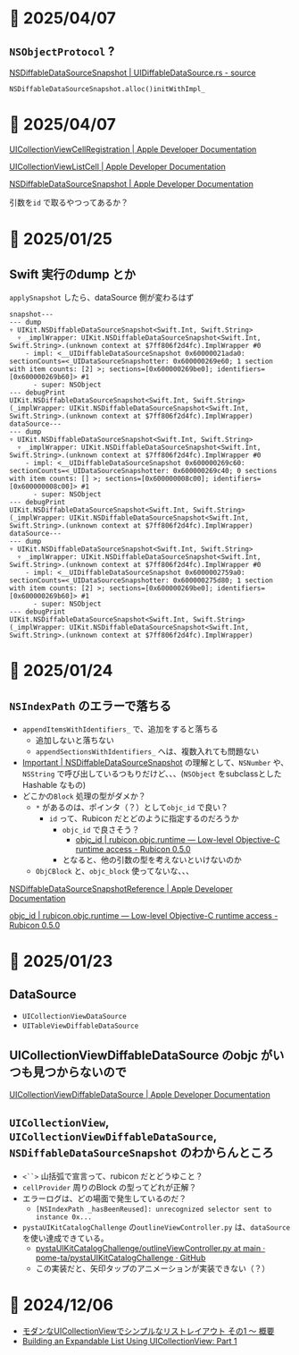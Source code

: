 # 📝 2025/04/07

## `NSObjectProtocol` ?

[NSDiffableDataSourceSnapshot | UIDiffableDataSource.rs - source](https://docs.rs/objc2-ui-kit/latest/src/objc2_ui_kit/generated/UIDiffableDataSource.rs.html#31)

`NSDiffableDataSourceSnapshot.alloc()initWithImpl_` 



# 📝 2025/04/07

[UICollectionViewCellRegistration | Apple Developer Documentation](https://developer.apple.com/documentation/uikit/uicollectionviewcellregistration)

[UICollectionViewListCell | Apple Developer Documentation](https://developer.apple.com/documentation/uikit/uicollectionviewlistcell?language=objc)

[NSDiffableDataSourceSnapshot | Apple Developer Documentation](https://developer.apple.com/documentation/uikit/nsdiffabledatasourcesnapshotreference?language=objc)

引数を`id` で取るやつってあるか？

# 📝 2025/01/25

## Swift 実行のdump とか

`applySnapshot` したら、dataSource 側が変わるはず

```
snapshot---
--- dump
▿ UIKit.NSDiffableDataSourceSnapshot<Swift.Int, Swift.String>
  ▿ _implWrapper: UIKit.NSDiffableDataSourceSnapshot<Swift.Int, Swift.String>.(unknown context at $7ff806f2d4fc).ImplWrapper #0
    - impl: <__UIDiffableDataSourceSnapshot 0x60000021ada0: sectionCounts=<_UIDataSourceSnapshotter: 0x600000269e60; 1 section with item counts: [2] >; sections=[0x600000269be0]; identifiers=[0x600000269b60]> #1
      - super: NSObject
--- debugPrint
UIKit.NSDiffableDataSourceSnapshot<Swift.Int, Swift.String>(_implWrapper: UIKit.NSDiffableDataSourceSnapshot<Swift.Int, Swift.String>.(unknown context at $7ff806f2d4fc).ImplWrapper)
dataSource---
--- dump
▿ UIKit.NSDiffableDataSourceSnapshot<Swift.Int, Swift.String>
  ▿ _implWrapper: UIKit.NSDiffableDataSourceSnapshot<Swift.Int, Swift.String>.(unknown context at $7ff806f2d4fc).ImplWrapper #0
    - impl: <__UIDiffableDataSourceSnapshot 0x600000269c60: sectionCounts=<_UIDataSourceSnapshotter: 0x600000269c40; 0 sections with item counts: [] >; sections=[0x600000008c00]; identifiers=[0x600000008c00]> #1
      - super: NSObject
--- debugPrint
UIKit.NSDiffableDataSourceSnapshot<Swift.Int, Swift.String>(_implWrapper: UIKit.NSDiffableDataSourceSnapshot<Swift.Int, Swift.String>.(unknown context at $7ff806f2d4fc).ImplWrapper)
dataSource---
--- dump
▿ UIKit.NSDiffableDataSourceSnapshot<Swift.Int, Swift.String>
  ▿ _implWrapper: UIKit.NSDiffableDataSourceSnapshot<Swift.Int, Swift.String>.(unknown context at $7ff806f2d4fc).ImplWrapper #0
    - impl: <__UIDiffableDataSourceSnapshot 0x6000002759a0: sectionCounts=<_UIDataSourceSnapshotter: 0x600000275d80; 1 section with item counts: [2] >; sections=[0x600000269be0]; identifiers=[0x600000269b60]> #1
      - super: NSObject
--- debugPrint
UIKit.NSDiffableDataSourceSnapshot<Swift.Int, Swift.String>(_implWrapper: UIKit.NSDiffableDataSourceSnapshot<Swift.Int, Swift.String>.(unknown context at $7ff806f2d4fc).ImplWrapper)
```


# 📝 2025/01/24

## `NSIndexPath` のエラーで落ちる

- `appendItemsWithIdentifiers_` で、追加をすると落ちる
  - 追加しないと落ちない
  - `appendSectionsWithIdentifiers_` へは、複数入れても問題ない
- [Important | NSDiffableDataSourceSnapshot](https://developer.apple.com/documentation/uikit/nsdiffabledatasourcesnapshotreference?language=objc#:~:text=Important) の理解として、`NSNumber` や、`NSString` で呼び出しているつもりだけど、、、(`NSObject` をsubclassとしたHashable なもの)
- どこかの`Block` 処理の型がダメか？
  - `*` があるのは、ポインタ（？）として`objc_id` で良い？
    - `id` って、Rubicon だとどのように指定するのだろうか
      - `objc_id` で良さそう？
        - [objc_id | rubicon.objc.runtime — Low-level Objective-C runtime access - Rubicon 0.5.0](https://rubicon-objc.readthedocs.io/en/stable/reference/rubicon-objc-runtime.html#rubicon.objc.runtime.objc_id)
      - となると、他の引数の型を考えないといけないのか
  - `ObjCBlock` と、`objc_block` 使ってないな、、、


[NSDiffableDataSourceSnapshotReference | Apple Developer Documentation](https://developer.apple.com/documentation/uikit/nsdiffabledatasourcesnapshotreference?language=objc)

[objc_id | rubicon.objc.runtime — Low-level Objective-C runtime access - Rubicon 0.5.0](https://rubicon-objc.readthedocs.io/en/stable/reference/rubicon-objc-runtime.html#rubicon.objc.runtime.objc_id)



# 📝 2025/01/23

## DataSource

- `UICollectionViewDataSource`
- `UITableViewDiffableDataSource`


## UICollectionViewDiffableDataSource のobjc がいつも見つからないので
[UICollectionViewDiffableDataSource | Apple Developer Documentation](https://developer.apple.com/documentation/uikit/uicollectionviewdiffabledatasourcereference?language=objc)


## `UICollectionView`, `UICollectionViewDiffableDataSource`, `NSDiffableDataSourceSnapshot` のわからんところ

- `<``>` 山括弧で宣言って、rubicon だとどうゆこと？
- `cellProvider` 周りのBlock の型ってどれが正解？
- エラーログは、どの場面で発生しているのだ？
  - `[NSIndexPath _hasBeenReused]: unrecognized selector sent to instance 0x...`
- `pystaUIKitCatalogChallenge` の`outlineViewController.py` は、`dataSource` を使い達成できている。
  - [pystaUIKitCatalogChallenge/outlineViewController.py at main · pome-ta/pystaUIKitCatalogChallenge · GitHub](https://github.com/pome-ta/pystaUIKitCatalogChallenge/blob/main/outlineViewController.py)
  - この実装だと、矢印タップのアニメーションが実装できない（？）



# 📝 2024/12/06

- [モダンなUICollectionViewでシンプルなリストレイアウト その1 〜 概要](https://zenn.dev/samekard_dev/articles/43991e9321b6c9)
- [Building an Expandable List Using UICollectionView: Part 1](https://swiftsenpai.com/development/collectionview-expandable-list-part1/)
